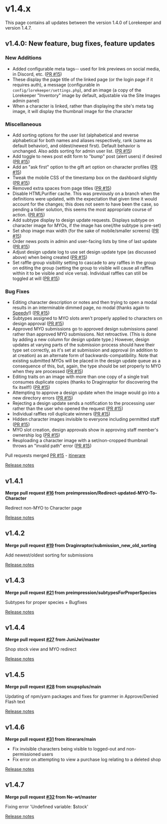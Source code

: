 # v1.4.x
This page contains all updates between the version 1.4.0 of Lorekeeper and version 1.4.7.

## v1.4.0: New feature, bug fixes, feature updates
### New Additions
- Added configurable meta tags-- used for link previews on social media, in Discord, etc. ([PR #15](https://github.com/lk-arpg/lorekeeper/pull/15))
- These display the page title of the linked page (or the login page if it requires auth), a message (configurable in `config/lorekeeper/settings.php`), and an image (a copy of the Lorekeeper "Inventory" image by default, adjustable via the Site Images admin panel)
- When a character is linked, rather than displaying the site's meta tag image, it will display the thumbnail image for the character

### Miscellaneous
- Add sorting options for the user list (alphabetical and reverse alphabetical for both names and aliases respectively, rank (same as default behavior), and oldest/newest first). Default behavior is unchanged. Also adds sorting for admin user list. ([PR #15](https://github.com/lk-arpg/lorekeeper/pull/15))
- Add toggle to news post edit form to "bump" post (alert users) if desired ([PR #15](https://github.com/lk-arpg/lorekeeper/pull/15))
- Add an "ask first" option to the gift art option on character profiles ([PR #15](https://github.com/lk-arpg/lorekeeper/pull/15))
- Tweak the mobile CSS of the timestamp box on the dashboard slightly ([PR #15](https://github.com/lk-arpg/lorekeeper/pull/15))
- Removed extra spaces from page titles ([PR #15](https://github.com/lk-arpg/lorekeeper/pull/15))
- Disable HTMLPurifier cache. This was previously on a branch when the definitions were updated, with the expectation that given time it would account for the changes; this does not seem to have been the case, so pending a tidier solution, this seems the most appropriate course of action. ([PR #15](https://github.com/lk-arpg/lorekeeper/pull/15))
- Add subtype display to design update requests. Displays subtype on character image for MYOs, if the image has one(/the subtype is pre-set)
- Set shop image max width (for the sake of mobile/smaller screens) ([PR #15](https://github.com/lk-arpg/lorekeeper/pull/15))
- Order news posts in admin and user-facing lists by time of last update ([PR #15](https://github.com/lk-arpg/lorekeeper/pull/15))
- Adjust design update log to use set design update type (as discussed above) when being created ([PR #15](https://github.com/lk-arpg/lorekeeper/pull/15))
- Set raffle group visibility setting to cascade to any raffles in the group on editing the group (setting the group to visible will cause all raffles within it to be visible and vice versa). Individual raffles can still be toggled at will ([PR #15](https://github.com/lk-arpg/lorekeeper/pull/15))

### Bug Fixes
- Editing character description or notes and then trying to open a modal results in an interminable dimmed page, no modal (thanks again to [Speedy](https://github.com/SpeedyD)!) ([PR #15](https://github.com/lk-arpg/lorekeeper/pull/15))
- Subtypes assigned to MYO slots aren't properly applied to characters on design approval ([PR #15](https://github.com/lk-arpg/lorekeeper/pull/15))
- Approved MYO submissions go to approved design submissions panel rather than approved MYO submissions. Not retroactive. (This is done by adding a new column for design update type.) However, design updates at varying parts of the submission process should have their type set correctly, as it's set at submission and approval (in addition to at creation) as an alternate form of backwards-compatibility. Note that existing submitted MYOs will be placed in the design update queue as a consequence of this, but, again, the type should be set properly to MYO when they are processed ([PR #15](https://github.com/lk-arpg/lorekeeper/pull/15))
- Editing traits on an image with more than one copy of a single trait consumes duplicate copies (thanks to Draginraptor for discovering the fix itself!) ([PR #15](https://github.com/lk-arpg/lorekeeper/pull/15))
- Attempting to approve a design update when the image would go into a new directory errors ([PR #15](https://github.com/lk-arpg/lorekeeper/pull/15))
- Rejecting a design update sends a notification to the processing user rather than the user who opened the request ([PR #15](https://github.com/lk-arpg/lorekeeper/pull/15))
- Individual raffles roll duplicate winners ([PR #15](https://github.com/lk-arpg/lorekeeper/pull/15))
- Hidden character images invisible to everyone including permitted staff ([PR #15](https://github.com/lk-arpg/lorekeeper/pull/15))
- MYO slot creation, design approvals show in approving staff member's ownership log ([PR #15](https://github.com/lk-arpg/lorekeeper/pull/15))
- Reuploading a character image with a set/non-cropped thumbnail throws an "invalid path" error ([PR #15](https://github.com/lk-arpg/lorekeeper/pull/15))

Pull requests merged
[PR #15](https://github.com/lk-arpg/lorekeeper/pull/15) - [itinerare](https://github.com/itinerare)

[Release notes](https://github.com/lk-arpg/lorekeeper/releases/tag/v1.4.0)

## v1.4.1
**Merge pull request [#16](https://github.com/lk-arpg/lorekeeper/pull/16) from preimpression/Redirect-updated-MYO-To-Character**

Redirect non-MYO to Character page

[Release notes](https://github.com/lk-arpg/lorekeeper/releases/tag/v1.4.1)

## v1.4.2
**Merge pull request [#19](https://github.com/lk-arpg/lorekeeper/pull/19) from Draginraptor/submission_new_old_sorting**

Add newest/oldest sorting for submissions

[Release notes](https://github.com/lk-arpg/lorekeeper/releases/tag/v1.4.2)

## v1.4.3
**Merge pull request [#21](https://github.com/lk-arpg/lorekeeper/pull/21) from preimpression/subtypesForProperSpecies**

Subtypes for proper species + Bugfixes

[Release notes](https://github.com/lk-arpg/lorekeeper/releases/tag/v1.4.3)

## v1.4.4
**Merge pull request [#27](https://github.com/lk-arpg/lorekeeper/pull/27) from JuniJwi/master**

Shop stock view and MYO redirect

[Release notes](https://github.com/lk-arpg/lorekeeper/releases/tag/v1.4.4)

## v1.4.5
**Merge pull request [#28](https://github.com/lk-arpg/lorekeeper/pull/28) from snupsplus/main**

Updating of npm/yarn packages and fixes for grammer in Approve/Denied Flash text

[Release notes](https://github.com/lk-arpg/lorekeeper/releases/tag/v1.4.5)


## v1.4.6
**Merge pull request [#31](https://github.com/lk-arpg/lorekeeper/pull/31) from itinerare/main**

- Fix invisible characters being visible to logged-out and non-permissioned users
- Fix error on attempting to view a purchase log relating to a deleted shop

[Release notes](https://github.com/lk-arpg/lorekeeper/releases/tag/v1.4.6)

## v1.4.7
**Merge pull request [#32](https://github.com/lk-arpg/lorekeeper/pull/32) from Ne-wt/master**

Fixing error 'Undefined variable: $stock'

[Release notes](https://github.com/lk-arpg/lorekeeper/releases/tag/v1.4.7)
